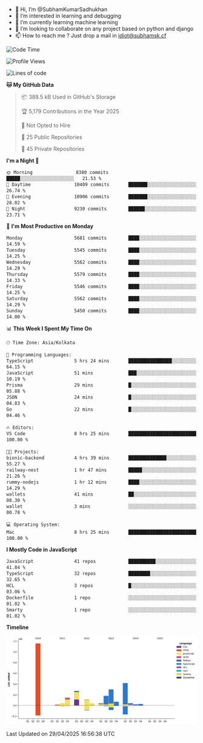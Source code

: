 - 👋 Hi, I’m @SubhamKumarSadhukhan
- 👀 I’m interested in learning and debugging
- 🌱 I’m currently learning machine learning
- 💞️ I’m looking to collaborate on any project based on python and django
- 📫 How to reach me ?
      Just drop a mail in idiot@subhamsk.cf

<!---
SubhamKumarSadhukhan/SubhamKumarSadhukhan is a ✨ special ✨ repository because its `README.md` (this file) appears on your GitHub profile.
You can click the Preview link to take a look at your changes.
--->


<!--START_SECTION:waka-->
![Code Time](http://img.shields.io/badge/Code%20Time-2%2C850%20hrs%2058%20mins-blue)

![Profile Views](http://img.shields.io/badge/Profile%20Views-1-blue)

![Lines of code](https://img.shields.io/badge/From%20Hello%20World%20I%27ve%20Written-2.9%20million%20lines%20of%20code-blue)

**🐱 My GitHub Data** 

> 📦 388.5 kB Used in GitHub's Storage 
 > 
> 🏆 5,179 Contributions in the Year 2025
 > 
> 🚫 Not Opted to Hire
 > 
> 📜 25 Public Repositories 
 > 
> 🔑 45 Private Repositories 
 > 
**I'm a Night 🦉** 

```text
🌞 Morning                8380 commits        █████░░░░░░░░░░░░░░░░░░░░   21.53 % 
🌆 Daytime                10409 commits       ███████░░░░░░░░░░░░░░░░░░   26.74 % 
🌃 Evening                10906 commits       ███████░░░░░░░░░░░░░░░░░░   28.02 % 
🌙 Night                  9230 commits        ██████░░░░░░░░░░░░░░░░░░░   23.71 % 
```
📅 **I'm Most Productive on Monday** 

```text
Monday                   5681 commits        ████░░░░░░░░░░░░░░░░░░░░░   14.59 % 
Tuesday                  5545 commits        ████░░░░░░░░░░░░░░░░░░░░░   14.25 % 
Wednesday                5562 commits        ████░░░░░░░░░░░░░░░░░░░░░   14.29 % 
Thursday                 5579 commits        ████░░░░░░░░░░░░░░░░░░░░░   14.33 % 
Friday                   5546 commits        ████░░░░░░░░░░░░░░░░░░░░░   14.25 % 
Saturday                 5562 commits        ████░░░░░░░░░░░░░░░░░░░░░   14.29 % 
Sunday                   5450 commits        ████░░░░░░░░░░░░░░░░░░░░░   14.00 % 
```


📊 **This Week I Spent My Time On** 

```text
🕑︎ Time Zone: Asia/Kolkata

💬 Programming Languages: 
TypeScript               5 hrs 24 mins       ████████████████░░░░░░░░░   64.15 % 
JavaScript               51 mins             ███░░░░░░░░░░░░░░░░░░░░░░   10.19 % 
Prisma                   29 mins             █░░░░░░░░░░░░░░░░░░░░░░░░   05.88 % 
JSON                     24 mins             █░░░░░░░░░░░░░░░░░░░░░░░░   04.83 % 
Go                       22 mins             █░░░░░░░░░░░░░░░░░░░░░░░░   04.46 % 

🔥 Editors: 
VS Code                  8 hrs 25 mins       █████████████████████████   100.00 % 

🐱‍💻 Projects: 
bionic-backend           4 hrs 39 mins       ██████████████░░░░░░░░░░░   55.27 % 
railway-nest             1 hr 47 mins        █████░░░░░░░░░░░░░░░░░░░░   21.26 % 
rummy-nodejs             1 hr 12 mins        ████░░░░░░░░░░░░░░░░░░░░░   14.29 % 
wallets                  41 mins             ██░░░░░░░░░░░░░░░░░░░░░░░   08.30 % 
wallet                   3 mins              ░░░░░░░░░░░░░░░░░░░░░░░░░   00.78 % 

💻 Operating System: 
Mac                      8 hrs 25 mins       █████████████████████████   100.00 % 
```

**I Mostly Code in JavaScript** 

```text
JavaScript               41 repos            ██████████░░░░░░░░░░░░░░░   41.84 % 
TypeScript               32 repos            ████████░░░░░░░░░░░░░░░░░   32.65 % 
HCL                      3 repos             █░░░░░░░░░░░░░░░░░░░░░░░░   03.06 % 
Dockerfile               1 repo              ░░░░░░░░░░░░░░░░░░░░░░░░░   01.02 % 
Smarty                   1 repo              ░░░░░░░░░░░░░░░░░░░░░░░░░   01.02 % 
```



**Timeline**

![Lines of Code chart](https://raw.githubusercontent.com/SubhamKumarSadhukhan/SubhamKumarSadhukhan/main/assets/bar_graph.png)


 Last Updated on 29/04/2025 16:56:38 UTC
<!--END_SECTION:waka-->
